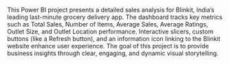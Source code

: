 This Power BI project presents a detailed sales analysis for Blinkit, India’s leading last-minute grocery delivery app.
The dashboard tracks key metrics such as Total Sales, Number of Items, Average Sales, Average Ratings, Outlet Size, and Outlet Location performance.
Interactive slicers, custom buttons (like a Refresh button), and an information icon linking to the Blinkit website enhance user experience.
The goal of this project is to provide business insights through clear, engaging, and dynamic visual storytelling.
